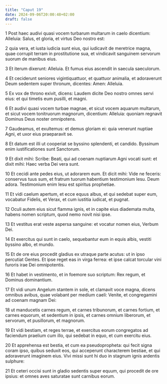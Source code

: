 ```yaml
---
title: "Caput 19"
date: 2024-09-06T20:00:48+02:00
draft: false
---
```



1 Post haec audivi quasi vocem turbarum multarum in caelo dicentium: Alleluia: Salus, et gloria, et virtus Deo nostro est:

2 quia vera, et iusta iudicia sunt eius, qui iudicavit de meretrice magna, quae corrupit terram in prostitutione sua, et vindicavit sanguinem servorum suorum de manibus eius.

3 Et iterum dixerunt: Alleluia. Et fumus eius ascendit in saecula saeculorum.

4 Et ceciderunt seniores vigintiquattuor, et quattuor animalia, et adoraverunt Deum sedentem super thronum, dicentes: Amen: Alleluia.

5 Ex vox de throno exivit, dicens: Laudem dicite Deo nostro omnes servi eius: et qui timetis eum pusilli, et magni.

6 Et audivi quasi vocem turbae magnae, et sicut vocem aquarum multarum, et sicut vocem tonitruorum magnorum, dicentium: Alleluia: quoniam regnavit Dominus Deus noster omnipotens.

7 Gaudeamus, et exultemus: et demus gloriam ei: quia venerunt nuptiae Agni, et uxor eius praeparavit se.

8 Et datum est illi ut cooperiat se byssino splendenti, et candido. Byssinum enim iustificationes sunt Sanctorum.

9 Et dixit mihi: Scribe: Beati, qui ad coenam nuptiarum Agni vocati sunt: et dixit mihi: Haec verba Dei vera sunt.

10 Et cecidi ante pedes eius, ut adorarem eum. Et dicit mihi: Vide ne feceris: conservus tuus sum, et fratrum tuorum habentium testimonium Iesu. Deum adora. Testimonium enim Iesu est spiritus prophetiae.

11 Et vidi caelum apertum, et ecce equus albus, et qui sedebat super eum, vocabatur Fidelis, et Verax, et cum iustitia iudicat, et pugnat.

12 Oculi autem eius sicut flamma ignis, et in capite eius diademata multa, habens nomen scriptum, quod nemo novit nisi ipse.

13 Et vestitus erat veste aspersa sanguine: et vocatur nomen eius, Verbum Dei.

14 Et exercitus qui sunt in caelo, sequebantur eum in equis albis, vestiti byssino albo, et mundo.

15 Et de ore eius procedit gladius ex utraque parte acutus: ut in ipso percutiat Gentes. Et ipse reget eas in virga ferrea: et ipse calcat torcular vini furoris irae Dei omnipotentis.

16 Et habet in vestimento, et in foemore suo scriptum: Rex regum, et Dominus dominantium.

17 Et vidi unum Angelum stantem in sole, et clamavit voce magna, dicens omnibus avibus, quae volabant per medium caeli: Venite, et congregamini ad coenam magnam Dei:

18 ut manducetis carnes regum, et carnes tribunorum, et carnes fortium, et carnes equorum, et sedentium in ipsis, et carnes omnium liberorum, et servorum, et pusillorum, et magnorum.

19 Et vidi bestiam, et reges terrae, et exercitus eorum congregatos ad faciendum praelium cum illo, qui sedebat in equo, et cum exercitu eius.

20 Et apprehensa est bestia, et cum ea pseudopropheta: qui fecit signa coram ipso, quibus seduxit eos, qui acceperunt characterem bestiae, et qui adoraverunt imaginem eius. Vivi missi sunt hi duo in stagnum ignis ardentis sulphure:

21 Et ceteri occisi sunt in gladio sedentis super equum, qui procedit de ore ipsius: et omnes aves saturatae sunt carnibus eorum.

